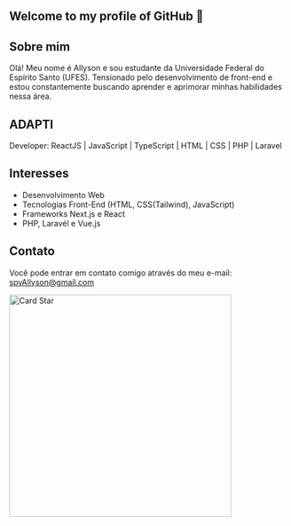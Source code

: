 ## Welcome to my profile of GitHub 👋

## Sobre mim

Olá! Meu nome é Allyson e sou estudante da Universidade Federal do Espírito Santo (UFES). Tensionado pelo desenvolvimento de front-end e estou constantemente buscando aprender e aprimorar minhas habilidades nessa área.
## ADAPTI

Developer: ReactJS | JavaScript | TypeScript | HTML | CSS | PHP | Laravel

## Interesses

- Desenvolvimento Web
- Tecnologias Front-End (HTML, CSS(Tailwind), JavaScript)
- Frameworks Next.js e React
- PHP, Laravél e Vue.js

## Contato

Você pode entrar em contato comigo através do meu e-mail: spvAllyson@gmail.com

<a href="https://github.com/Allyson777"><img src="https://github-readme-stats.vercel.app/api/top-langs/?username=Allyson777&hide=html&layout=compact&theme=onedark" alt="Card Star" align="center" width="400px" min-width="300px"></a>

